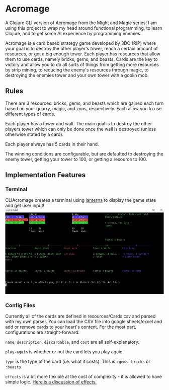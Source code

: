 # Acromage

A Clojure CLI version of Acromage from the Might and Magic series! I am using this project to wrap my head around functional programming, to learn Clojure, and to get some AI experience by programming enemies.

Acromage is a card based strategy game developed by 3DO (RIP) where your goal is to destroy the other player's tower, reach a certain amount of resources, or get a big enough tower. Each player has resources that allow them to use cards, namely bricks, gems, and beasts. Cards are the key to victory and allow you to do all sorts of things from getting more resources by strip mining, to reducing the enemy's resources through magic, to destroying the enemies tower and your own tower with a goblin mob.

## Rules
There are 3 resources: bricks, gems, and beasts which are gained each turn based on your quarry, magic, and zoos, respectively. Each allow you to use different types of cards.

Each player has a tower and wall. The main goal is to destroy the other players tower which can only be done once the wall is destroyed (unless otherwise stated by a card). 

Each player always has 5 cards in their hand.

The winning conditions are configurable, but are defaulted to destroying the enemy tower, getting your tower to 100, or getting a resource to 100.

## Implementation Features
### Terminal
CLIAcromage creates a terminal using [lanterna](https://github.com/MultiMUD/clojure-lanterna) to display the game state and get user input!
![Photo of terminal](https://github.com/MichaelDemone/CLIAcromage/blob/master/doc/ScreenshotCropped.jpg)

### Config Files
Currently all of the cards are defined in resources/Cards.csv and parsed with my own parser. You can load the CSV file into google sheets/excel and add or remove cards to your heart's content. For the most part, configurations are straight-forward:

`name`, `description`, `discardable`, and `cost` are all self-explanatory. 

`play-again` is whether or not the card lets you play again. 

`type` is the type of the card (i.e. what it costs). This is `:gems` `:bricks` or `:beasts`. 

`effects` is a bit more flexible at the cost of complexity - it is allowed to have simple logic. [Here is a discussion of effects.](https://github.com/MichaelDemone/CLIAcromage/blob/master/doc/effects.md)
